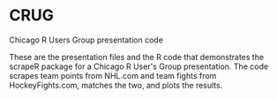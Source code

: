 CRUG
====

Chicago R Users Group presentation code

These are the presentation files and the R code that demonstrates the scrapeR package for a Chicago R User's Group presentation.  The code scrapes 
team points from NHL.com and team fights from HockeyFights.com, matches the two, and plots the results.
